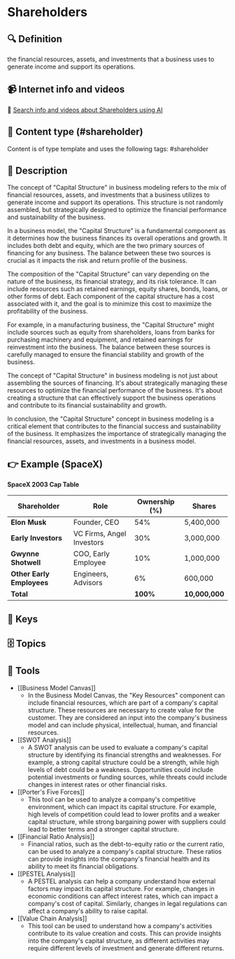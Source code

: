 
# Shareholders


## 🔍 Definition
the financial resources, assets, and investments that a business uses to generate income and support its operations.


## 📹 Internet info and videos
🤖 [Search info and videos about Shareholders using AI](https://www.perplexity.ai/search?q=videos+about+Shareholders:+the+financial+resources,+assets,+and+investments+that+a+business+uses+to+generate+income+and+support+its+operations.
)

## 📰 Content type (#shareholder)
Content is of type template and uses the following tags: #shareholder


## 📖 Description
The concept of "Capital Structure" in business modeling refers to the mix of financial resources, assets, and investments that a business utilizes to generate income and support its operations. This structure is not randomly assembled, but strategically designed to optimize the financial performance and sustainability of the business.

In a business model, the "Capital Structure" is a fundamental component as it determines how the business finances its overall operations and growth. It includes both debt and equity, which are the two primary sources of financing for any business. The balance between these two sources is crucial as it impacts the risk and return profile of the business.

The composition of the "Capital Structure" can vary depending on the nature of the business, its financial strategy, and its risk tolerance. It can include resources such as retained earnings, equity shares, bonds, loans, or other forms of debt. Each component of the capital structure has a cost associated with it, and the goal is to minimize this cost to maximize the profitability of the business.

For example, in a manufacturing business, the "Capital Structure" might include sources such as equity from shareholders, loans from banks for purchasing machinery and equipment, and retained earnings for reinvestment into the business. The balance between these sources is carefully managed to ensure the financial stability and growth of the business.

The concept of "Capital Structure" in business modeling is not just about assembling the sources of financing. It's about strategically managing these resources to optimize the financial performance of the business. It's about creating a structure that can effectively support the business operations and contribute to its financial sustainability and growth.

In conclusion, the "Capital Structure" concept in business modeling is a critical element that contributes to the financial success and sustainability of the business. It emphasizes the importance of strategically managing the financial resources, assets, and investments in a business model.

## 👉 Example (SpaceX)

**SpaceX 2003 Cap Table**

| **Shareholder**      | **Role**                   | **Ownership (%)** | **Shares**  |
|----------------------|----------------------------|-------------------|-------------|
| **Elon Musk**        | Founder, CEO               | 54%               | 5,400,000   |
| **Early Investors**  | VC Firms, Angel Investors  | 30%               | 3,000,000   |
| **Gwynne Shotwell**   | COO, Early Employee        | 10%               | 1,000,000   |
| **Other Early Employees** | Engineers, Advisors   | 6%                | 600,000     |
| **Total**            |                            | **100%**          | **10,000,000** |


## 🔑 Keys



## 🗄️ Topics


## 🧰 Tools
- [[Business Model Canvas]]
  - In the Business Model Canvas, the "Key Resources" component can include financial resources, which are part of a company's capital structure. These resources are necessary to create value for the customer. They are considered an input into the company's business model and can include physical, intellectual, human, and financial resources.
- [[SWOT Analysis]]
  - A SWOT analysis can be used to evaluate a company's capital structure by identifying its financial strengths and weaknesses. For example, a strong capital structure could be a strength, while high levels of debt could be a weakness. Opportunities could include potential investments or funding sources, while threats could include changes in interest rates or other financial risks.
- [[Porter's Five Forces]]
  - This tool can be used to analyze a company's competitive environment, which can impact its capital structure. For example, high levels of competition could lead to lower profits and a weaker capital structure, while strong bargaining power with suppliers could lead to better terms and a stronger capital structure.
- [[Financial Ratio Analysis]]
  - Financial ratios, such as the debt-to-equity ratio or the current ratio, can be used to analyze a company's capital structure. These ratios can provide insights into the company's financial health and its ability to meet its financial obligations.
- [[PESTEL Analysis]]
  - A PESTEL analysis can help a company understand how external factors may impact its capital structure. For example, changes in economic conditions can affect interest rates, which can impact a company's cost of capital. Similarly, changes in legal regulations can affect a company's ability to raise capital.
- [[Value Chain Analysis]]
  - This tool can be used to understand how a company's activities contribute to its value creation and costs. This can provide insights into the company's capital structure, as different activities may require different levels of investment and generate different returns.

